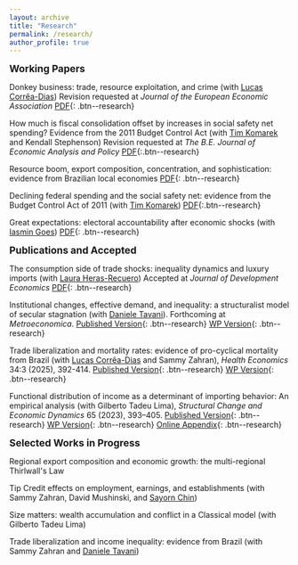 ```yaml
---
layout: archive
title: "Research"
permalink: /research/
author_profile: true
---
```

<!-- Google tag (gtag.js) -->
<script async src="https://www.googletagmanager.com/gtag/js?id=G-ETZN97YVKW"></script>
<script>
  window.dataLayer = window.dataLayer || [];
  function gtag(){dataLayer.push(arguments);}
  gtag('js', new Date());

  gtag('config', 'G-ETZN97YVKW');
</script>

<span style="font-size:1.25em; font-weight:bold;">Working Papers</span>

Donkey business: trade, resource exploitation, and crime (with [Lucas Corrêa-Dias](https://lucasccdias.github.io/)) Revision requested at *Journal of the European Economic Association* [PDF](https://osf.io/preprints/osf/qreum){: .btn--research}

How much is fiscal consolidation offset by increases in social safety net spending? Evidence from the 2011 Budget Control Act (with [Tim Komarek](https://sites.google.com/site/timkomarek/) and Kendall Stephenson) Revision requested at *The B.E. Journal of Economic Analysis and Policy* [PDF](https://papers.ssrn.com/sol3/papers.cfm?abstract_id=4915048){:.btn--research}

Resource boom, export composition, concentration, and sophistication: evidence from Brazilian local economies [PDF](/files/pdf/research/RB_JMP_Cicero_draft.pdf){: .btn--research}

Declining federal spending and the social safety net: evidence from the Budget Control Act of 2011 (with [Tim Komarek](https://sites.google.com/site/timkomarek/)) [PDF](/files/pdf/research/bca_kc.pdf){:.btn--research}

Great expectations: electoral accountability after economic shocks (with [Iasmin Goes](https://www.iasmingoes.com/)) [PDF](https://osf.io/preprints/osf/kvwph_v1){: .btn--research}

<span style="font-size:1.25em; font-weight:bold;"> Publications and Accepted </span>

The consumption side of trade shocks: inequality dynamics and luxury imports (with [Laura Heras-Recuero](https://lauraherasrec.github.io/)) Accepted at *Journal of Development Economics* [PDF](https://osf.io/preprints/socarxiv/9kh2g_v1){: .btn--research}

Institutional changes, effective demand, and inequality: a structuralist model of secular stagnation (with [Daniele Tavani](https://www.danieletavani.com/)). Forthcoming at *Metroeconomica*. [Published Version](http://doi.org/10.1111/meca.12499){: .btn--research} [WP Version](/files/pdf/research/SecularStagnation_CT_revised.pdf){: .btn--research}

Trade liberalization and mortality rates: evidence of pro-cyclical mortality from Brazil (with [Lucas Corrêa-Dias](https://lucasccdias.github.io/) and Sammy Zahran), *Health Economics* 34:3 (2025), 392-414. [Published Version](https://doi.org/10.1002/hec.4915){: .btn--research} [WP Version](/files/pdf/research/manuscript_Trade_Mortality_CDZ_wp.pdf){: .btn--research}

Functional distribution of income as a determinant of importing behavior: An empirical analysis (with Gilberto Tadeu Lima), *Structural Change and Economic Dynamics* 65 (2023), 393–405. [Published Version](https://doi.org/10.1016/j.strueco.2023.03.008){: .btn--research} [WP Version](/files/pdf/research/wp_cicerolima.pdf){: .btn--research} [Online Appendix](/files/pdf/research/oappendix_cicerolima.pdf){: .btn--research}

<span style="font-size:1.25em; font-weight:bold;"> Selected Works in Progress</span>

Regional export composition and economic growth: the multi-regional Thirlwall's Law

Tip Credit effects on employment, earnings, and establishments (with Sammy Zahran, David Mushinski, and [Sayorn Chin](https://schinlfc.github.io/))

Size matters: wealth accumulation and conflict in a Classical model (with Gilberto Tadeu Lima)

Trade liberalization and income inequality: evidence from Brazil (with Sammy Zahran and [Daniele Tavani](https://www.danieletavani.com/))





